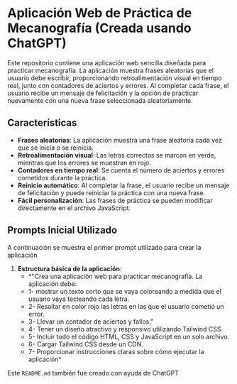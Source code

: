 # Aplicación Web de Práctica de Mecanografía (Creada usando ChatGPT)

Este repositorio contiene una aplicación web sencilla diseñada para practicar mecanografía. La aplicación muestra frases aleatorias que el usuario debe escribir, proporcionando retroalimentación visual en tiempo real, junto con contadores de aciertos y errores. Al completar cada frase, el usuario recibe un mensaje de felicitación y la opción de practicar nuevamente con una nueva frase seleccionada aleatoriamente.

## Características

- **Frases aleatorias**: La aplicación muestra una frase aleatoria cada vez que se inicia o se reinicia.
- **Retroalimentación visual**: Las letras correctas se marcan en verde, mientras que los errores se muestran en rojo.
- **Contadores en tiempo real**: Se cuenta el número de aciertos y errores cometidos durante la práctica.
- **Reinicio automático**: Al completar la frase, el usuario recibe un mensaje de felicitación y puede reiniciar la práctica con una nueva frase.
- **Fácil personalización**: Las frases de práctica se pueden modificar directamente en el archivo JavaScript.

## Prompts Inicial Utilizado

A continuación se muestra el primer prompt utilizado para crear la aplicación

1. **Estructura básica de la aplicación**:
   - *"Crea una aplicación web para practicar mecanografía. La aplicación debe:
   - 1- mostrar un texto corto que se vaya coloreando a medida que el usuario vaya tecleando cada letra.
   - 2- Resaltar en color rojo las letras en las que el usuario cometió un error.
   - 3- Llevar un contador de aciertos y fallos."
   - 4- Tener un diseño atractivo y responsivo utilizando Tailwind CSS.
   - 5- Incluir todo el código HTML, CSS y JavaScript en un solo archivo.
   - 6- Cargar Tailwind CSS desde un CDN.
   - 7- Proporcionar instrucciones claras sobre cómo ejecutar la aplicación*
  

Este `README.md` también fue creado con ayuda de ChatGPT

